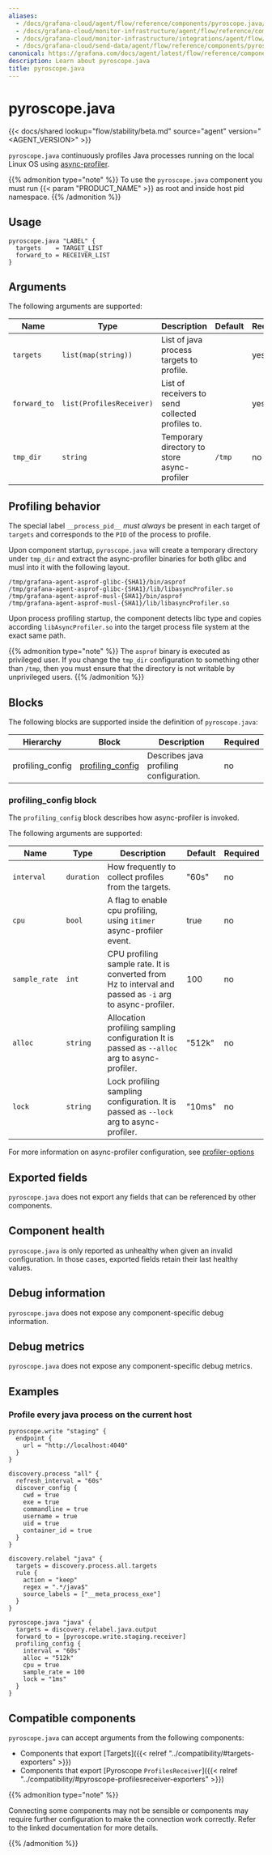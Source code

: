 ```yaml
---
aliases:
  - /docs/grafana-cloud/agent/flow/reference/components/pyroscope.java/
  - /docs/grafana-cloud/monitor-infrastructure/agent/flow/reference/components/pyroscope.java/
  - /docs/grafana-cloud/monitor-infrastructure/integrations/agent/flow/reference/components/pyroscope.java/
  - /docs/grafana-cloud/send-data/agent/flow/reference/components/pyroscope.java/
canonical: https://grafana.com/docs/agent/latest/flow/reference/components/pyroscope.java/
description: Learn about pyroscope.java
title: pyroscope.java
---
```


# pyroscope.java

{{< docs/shared lookup="flow/stability/beta.md" source="agent" version="<AGENT_VERSION>" >}}

`pyroscope.java` continuously profiles Java processes running on the local Linux OS
using [async-profiler](https://github.com/async-profiler/async-profiler).

{{% admonition type="note" %}}
To use the  `pyroscope.java` component you must run {{< param "PRODUCT_NAME" >}} as root and inside host pid namespace.
{{% /admonition %}}

## Usage

```river
pyroscope.java "LABEL" {
  targets    = TARGET_LIST
  forward_to = RECEIVER_LIST
}
```

## Arguments

The following arguments are supported:

| Name         | Type                     | Description                                      | Default | Required |
|--------------|--------------------------|--------------------------------------------------|---------|----------|
| `targets`    | `list(map(string))`      | List of java process targets to profile.         |         | yes      |
| `forward_to` | `list(ProfilesReceiver)` | List of receivers to send collected profiles to. |         | yes      |
| `tmp_dir`    | `string`                 | Temporary directory to store async-profiler      | `/tmp`  | no       |

## Profiling behavior

The special label `__process_pid__` _must always_ be present in each target of `targets` and corresponds to the `PID` of
the process to profile.

Upon component startup, `pyroscope.java` will create a temporary directory under `tmp_dir` and extract the
async-profiler binaries for both glibc and musl into it with the following layout.

```
/tmp/grafana-agent-asprof-glibc-{SHA1}/bin/asprof
/tmp/grafana-agent-asprof-glibc-{SHA1}/lib/libasyncProfiler.so
/tmp/grafana-agent-asprof-musl-{SHA1}/bin/asprof
/tmp/grafana-agent-asprof-musl-{SHA1}/lib/libasyncProfiler.so
```

Upon process profiling startup, the component detects libc type and copies according `libAsyncProfiler.so` into the
target process file system at the exact same path.

{{% admonition type="note" %}}
The `asprof` binary is executed as privileged user.
If you change the `tmp_dir` configuration to something other than `/tmp`, then you must ensure that the
directory is not writable by unprivileged users.
{{% /admonition %}}
## Blocks

The following blocks are supported inside the definition of
`pyroscope.java`:

| Hierarchy        | Block                | Description                            | Required |
|------------------|----------------------|----------------------------------------|----------|
| profiling_config | [profiling_config][] | Describes java profiling configuration. | no       |

[profiling_config]: #profiling_config-block

### profiling_config block

The `profiling_config` block describes how async-profiler is invoked.

The following arguments are supported:

| Name          | Type       | Description                                                                                             | Default | Required |
|---------------|------------|---------------------------------------------------------------------------------------------------------|---------|----------|
| `interval`    | `duration` | How frequently to collect profiles from the targets.                                                    | "60s"   | no       |
| `cpu`         | `bool`     | A flag to enable cpu profiling, using `itimer` async-profiler event.                                    | true    | no       |
| `sample_rate` | `int`      | CPU profiling sample rate. It is converted from Hz to interval and passed as `-i` arg to async-profiler. | 100     | no       |
| `alloc`       | `string`   | Allocation profiling sampling configuration  It is passed as `--alloc` arg to async-profiler.            | "512k"  | no       |
| `lock`        | `string`   | Lock profiling sampling configuration. It is passed as `--lock` arg to async-profiler.                   | "10ms"  | no       |

For more information on async-profiler configuration, see [profiler-options](https://github.com/async-profiler/async-profiler?tab=readme-ov-file#profiler-options)

## Exported fields

`pyroscope.java` does not export any fields that can be referenced by other
components.

## Component health

`pyroscope.java` is only reported as unhealthy when given an invalid
configuration. In those cases, exported fields retain their last healthy
values.

## Debug information

`pyroscope.java` does not expose any component-specific debug information.

## Debug metrics

`pyroscope.java` does not expose any component-specific debug metrics.

## Examples

### Profile every java process on the current host

```river
pyroscope.write "staging" {
  endpoint {
    url = "http://localhost:4040"
  }
}

discovery.process "all" {
  refresh_interval = "60s"
  discover_config {
    cwd = true
    exe = true
    commandline = true
    username = true
    uid = true
    container_id = true
  }
}

discovery.relabel "java" {
  targets = discovery.process.all.targets
  rule {
    action = "keep"
    regex = ".*/java$"
    source_labels = ["__meta_process_exe"]
  }
}

pyroscope.java "java" {
  targets = discovery.relabel.java.output
  forward_to = [pyroscope.write.staging.receiver]
  profiling_config {
    interval = "60s"
    alloc = "512k"
    cpu = true
    sample_rate = 100
    lock = "1ms"
  }
}
```

<!-- START GENERATED COMPATIBLE COMPONENTS -->

## Compatible components

`pyroscope.java` can accept arguments from the following components:

- Components that export [Targets]({{< relref "../compatibility/#targets-exporters" >}})
- Components that export [Pyroscope `ProfilesReceiver`]({{< relref "../compatibility/#pyroscope-profilesreceiver-exporters" >}})


{{% admonition type="note" %}}

Connecting some components may not be sensible or components may require further configuration to make the 
connection work correctly. Refer to the linked documentation for more details.

{{% /admonition %}}

<!-- END GENERATED COMPATIBLE COMPONENTS -->